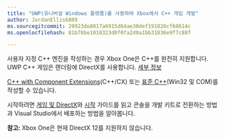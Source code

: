```yaml
---
title: "UWP(유니버설 Windows 플랫폼)를 사용하여 Xbox에서 C++ 게임 개발"
author: JordanEllis6809
ms.sourcegitcommit: 29923de8017a6915d64ae30def191820cf68614c
ms.openlocfilehash: 81b78be1018323d0f0fa2d0a1bb31836e9f7c88f

---
```


사용자 지정 C++ 엔진을 작성하는 경우 Xbox One은 C++를 완전히 지원합니다. UWP C++ 게임은 렌더링에 DirectX를 사용합니다. [세부 정보](https://msdn.microsoft.com/en-us/library/windows/desktop/ee663274(v=vs.85).aspx)

[C++ with Component Extensions](https://msdn.microsoft.com/en-us/library/windows/apps/hh699871.aspx)(C++/CX) 또는 [표준 C++](https://msdn.microsoft.com/en-us/library/windows/apps/mt592904.aspx)(Win32 및 COM)를 작성할 수 있습니다.

시작하려면 [게임 및 DirectX](https://msdn.microsoft.com/windows/uwp/gaming/index)와 [시작](https://msdn.microsoft.com/en-us/windows/uwp/xbox-apps/index) 가이드를 읽고 콘솔을 개발 키트로 전환하는 방법과 Visual Studio에서 배포하는 방법을 알아봅니다.

**참고:** Xbox One은 현재 DirectX 12를 지원하지 않습니다.




<!--HONumber=Jun16_HO4-->


